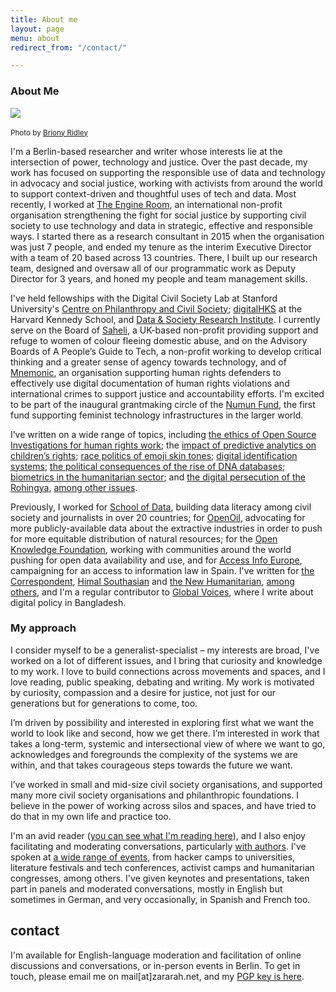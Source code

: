 ```yaml
---
title: About me
layout: page
menu: about
redirect_from: "/contact/"

---
```


### About Me

<div class="float-left mr-5" style="max-width: 20rem">
  <img src="{{ site.url }}/assets/static/2023-profile-pic.jpeg" class="img-fluid"/>​
  <p>
    <small>
      Photo by <a href="https://www.brionyridley.com/">Briony Ridley</a>
    </small>
  </p>
</div>

I'm a Berlin-based researcher and writer whose interests lie at the intersection of power, technology and justice. Over the past decade, my work has focused on supporting the responsible use of data and technology in advocacy and social justice, working with activists from around the world to support context-driven and thoughtful uses of tech and data. Most recently, I worked at [The Engine Room](https://www.theengineroom.org/), an international non-profit organisation strengthening the fight for social justice by supporting civil society to use technology and data in strategic, effective and responsible ways. I started there as a research consultant in 2015 when the organisation was just 7 people, and ended my tenure as the interim Executive Director with a team of 20 based across 13 countries. There, I built up our research team, designed and oversaw all of our programmatic work as Deputy Director for 3 years, and honed my people and team management skills.

I've held fellowships with the Digital Civil Society Lab at Stanford University's [Centre on Philanthropy and Civil Society](https://pacscenter.stanford.edu/); [digitalHKS](https://projects.iq.harvard.edu/digitalhks/home) at the Harvard Kennedy School, and [Data & Society Research Institute](http://datasociety.net). I currently serve on the Board of [Saheli](http://saheli.org.uk/), a UK-based non-profit providing support and refuge to women of colour fleeing domestic abuse, and on the Advisory Boards of A People’s Guide to Tech, a non-profit working to develop critical thinking and a greater sense of agency towards technology, and of [Mnemonic](https://mnemonic.org/), an organisation supporting human rights defenders to effectively use digital documentation of human rights violations and international crimes to support justice and accountability efforts. I'm excited to be part of the inaugural grantmaking circle of the [Numun Fund](https://numun.fund/), the first fund supporting feminist technology infrastructures in the larger world.

I’ve written on a wide range of topics, including [the ethics of Open Source Investigations for human rights work](https://opil.ouplaw.com/view/10.1093/law/9780198836063.001.0001/law-9780198836063-chapter-12); the [impact of predictive analytics on children’s rights](https://www.unicef-irc.org/publications/pdf/Predictive-Analytics-Working-Paper.pdf); [race politics of emoji skin tones](https://www.dailydot.com/irl/skin-tone-emoji/); [digital identification systems](https://thecorrespondent.com/217/yes-digital-ids-are-efficient-but-theyre-a-threat-to-our-very-identities/243616802275-e794b497); [the political consequences of the rise of DNA databases](https://pacscenter.stanford.edu/publication/unravelling-dna/); [biometrics in the humanitarian sector](https://www.theengineroom.org/wp-content/uploads/2018/03/Engine-Room-Oxfam-Biometrics-Review.pdf); and [the digital persecution of the Rohingya](https://www.theengineroom.org/biometric-tech-review-report/), [among other issues](https://zararah.net/writing/).

Previously, I worked for [School of Data](https://schoolofdata.org/), building data literacy among civil society and journalists in over 20 countries; for [OpenOil](https://openoil.net/), advocating for more publicly-available data about the extractive industries in order to push for more equitable distribution of natural resources; for the [Open Knowledge Foundation](https://okfn.org/), working with communities around the world pushing for open data availability and use, and for [Access Info Europe](https://www.access-info.org/), campaigning for an access to information law in Spain. I've written for [the Correspondent](https://thecorrespondent.com/217/yes-digital-ids-are-efficient-but-theyre-a-threat-to-our-very-identities/243616802275-e794b497), [Himal Southasian](https://www.himalmag.com/unpacking-digital-bangladesh-2021/) and [the New Humanitarian](https://www.thenewhumanitarian.org/opinion/2021/6/21/rohingya-data-protection-and-UN-betrayal), [among others](https://zararah.net/writing/), and I'm a regular contributor to [Global Voices](https://globalvoices.org/author/zararahman/), where I write about digital policy in Bangladesh.

### My approach

I consider myself to be a generalist-specialist – my interests are broad, I've worked on a lot of different issues, and I bring that curiosity and knowledge to my work. I love to build connections across movements and spaces, and I love reading, public speaking, debating and writing. My work is motivated by curiosity, compassion and a desire for justice, not just for our generations but for generations to come, too.

I’m driven by possibility and interested in exploring first what we want the world to look like and second, how we get there. I’m interested in work that takes a long-term, systemic and intersectional view of where we want to go, acknowledges and foregrounds the complexity of the systems we are within, and that takes courageous steps towards the future we want.

I’ve worked in small and mid-size civil society organisations, and supported many more civil society organisations and philanthropic foundations. I believe in the power of working across silos and spaces, and have tried to do that in my own life and practice too.

I'm an avid reader ([you can see what I'm reading here](https://app.thestorygraph.com/profile/zararah)), and I also enjoy facilitating and moderating conversations, particularly [with authors](https://www.dichterlesen.net/veranstaltungen/veranstaltung/detail/the-art-of-writing-ii-chimamanda-ngozi-adichie-3016/). I've spoken at [a wide range of events](https://zararah.net/talks/), from hacker camps to universities, literature festivals and tech conferences, activist camps and humanitarian congresses, among others. I've given keynotes and presentations, taken part in panels and moderated conversations, mostly in English but sometimes in German, and very occasionally, in Spanish and French too.

## contact

I'm available for English-language moderation and facilitation of online discussions and conversations, or in-person events in Berlin. To get in touch, please email me on mail[at]zararah.net, and my [PGP key is here](/about/key/).

